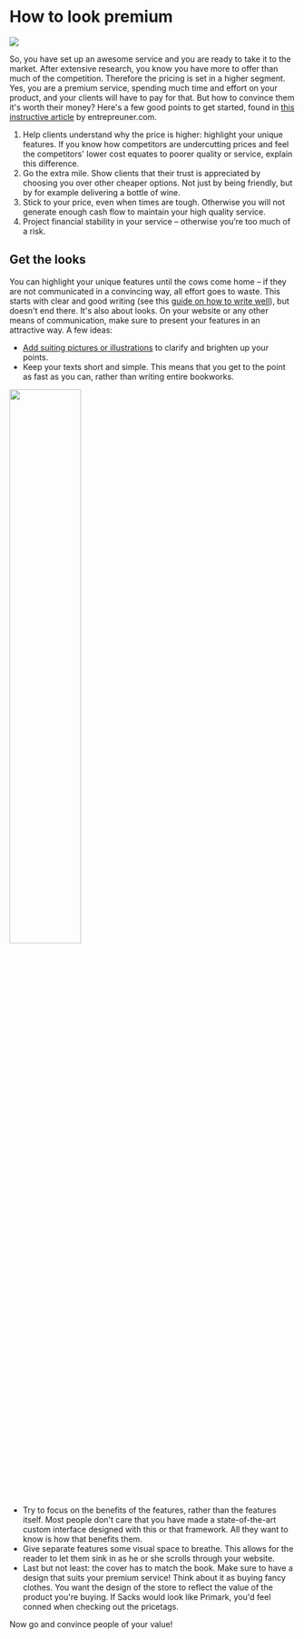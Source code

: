 # How to look premium

<img src="http://i.imgur.com/4ETDkim.jpg" widht="100%">

So, you have set up an awesome service and you are ready to take it to the market. After extensive research, you know you have more to offer than much of the competition. Therefore the pricing is set in a higher segment. Yes, you are a premium service, spending much time and effort on your product, and your clients will have to pay for that. But how to convince them it's worth their money? Here's a few good points to get started, found in [this instructive article](https://www.entrepreneur.com/article/217176) by entrepreuner.com.

1. Help clients understand why the price is higher: highlight your unique features. If you know how competitors are undercutting prices and feel the competitors' lower cost equates to poorer quality or service, explain this difference.
2. Go the extra mile. Show clients that their trust is appreciated by choosing you over other cheaper options. Not just by being friendly, but by for example delivering a bottle of wine.
3. Stick to your price, even when times are tough. Otherwise you will not generate enough cash flow to maintain your high quality service.
4. Project financial stability in your service – otherwise you’re too much of a risk.

## Get the looks

You can highlight your unique features until the cows come home – if they are not communicated in a convincing way, all effort goes to waste. This starts with clear and good writing (see this [guide on how to write well](https://github.com/newatoms/guides/tree/ready/writing-guide)), but doesn't end there. It's also about looks. On your website or any other means of communication, make sure to present your features in an attractive way. A few ideas:
* [Add suiting pictures or illustrations](https://github.com/newatoms/guides/tree/ready/effective-image-guide) to clarify and brighten up your points.
* Keep your texts short and simple. This means that you get to the point as fast as you can, rather than writing entire bookworks. 

<img src="http://i.imgur.com/ZuiOkic.jpg" width="50%">

* Try to focus on the benefits of the features, rather than the features itself. Most people don't care that you have made a state-of-the-art custom interface designed with this or that framework. All they want to know is how that benefits them.
* Give separate features some visual space to breathe. This allows for the reader to let them sink in as he or she scrolls through your website.
* Last but not least: the cover has to match the book. Make sure to have a design that suits your premium service! Think about it as buying fancy clothes. You want the design of the store to reflect the value of the product you're buying. If Sacks would look like Primark, you'd feel conned when checking out the pricetags.

Now go and convince people of your value! 
